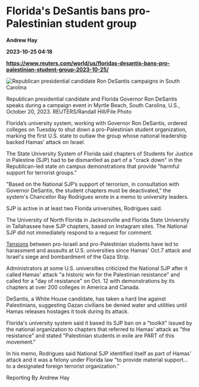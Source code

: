 # Florida's DeSantis bans pro-Palestinian student group
**Andrew Hay**

**2023-10-25 04:18**

**https://www.reuters.com/world/us/floridas-desantis-bans-pro-palestinian-student-group-2023-10-25/**

![Republican presidential candidate Ron DeSantis campaigns in South Carolina](https://www.reuters.com/resizer/A0uRd61ltPj2pl-ZheVlkTLlLek=/1920x0/filters:quality(80)/cloudfront-us-east-2.images.arcpublishing.com/reuters/BFXU6EN2CNPPXNRXZDJA74QWDA.jpg)

Republican presidential candidate and Florida Governor Ron DeSantis speaks during a campaign event in Myrtle Beach, South Carolina, U.S., October 20, 2023. REUTERS/Randall Hill/File Photo

Florida’s university system, working with Governor Ron DeSantis, ordered colleges on Tuesday to shut down a pro-Palestinian student organization, marking the first U.S. state to outlaw the group whose national leadership backed Hamas' attack on Israel.

The State University System of Florida said chapters of Students for Justice in Palestine (SJP) had to be dismantled as part of a "crack down" in the Republican-led state on campus demonstrations that provide "harmful support for terrorist groups."

"Based on the National SJP’s support of terrorism, in consultation with Governor DeSantis, the student chapters must be deactivated," the system's Chancellor Ray Rodrigues wrote in a memo to university leaders.

SJP is active in at least two Florida universities, Rodrigues said.

The University of North Florida in Jacksonville and Florida State University in Tallahassee have SJP chapters, based on Instagram sites. The National SJP did not immediately respond to a request for comment.

[Tensions](https://www.reuters.com/world/us/us-colleges-become-flashpoints-protests-both-sides-israel-hamas-war-2023-10-13/) between pro-Israeli and pro-Palestinian students have led to harassment and assaults at U.S. universities since Hamas' Oct.7 attack and Israel's siege and bombardment of the Gaza Strip.

Administrators at some U.S. universities criticized the National SJP after it called Hamas' attack "a historic win for the Palestinian resistance" and called for a "day of resistance" on Oct. 12 with demonstrations by its chapters at over 200 colleges in America and Canada.

DeSantis, a White House candidate, has taken a hard line against Palestinians, suggesting Gazan civilians be denied water and utilities until Hamas releases hostages it took during its attack.

Florida's university system said it based its SJP ban on a "toolkit" issued by the national organization to chapters that referred to Hamas' attack as "the resistance" and stated "Palestinian students in exile are PART of this movement."

In his memo, Rodrigues said National SJP identified itself as part of Hamas' attack and it was a felony under Florida law "to provide material support... to a designated foreign terrorist organization."

Reporting By Andrew Hay